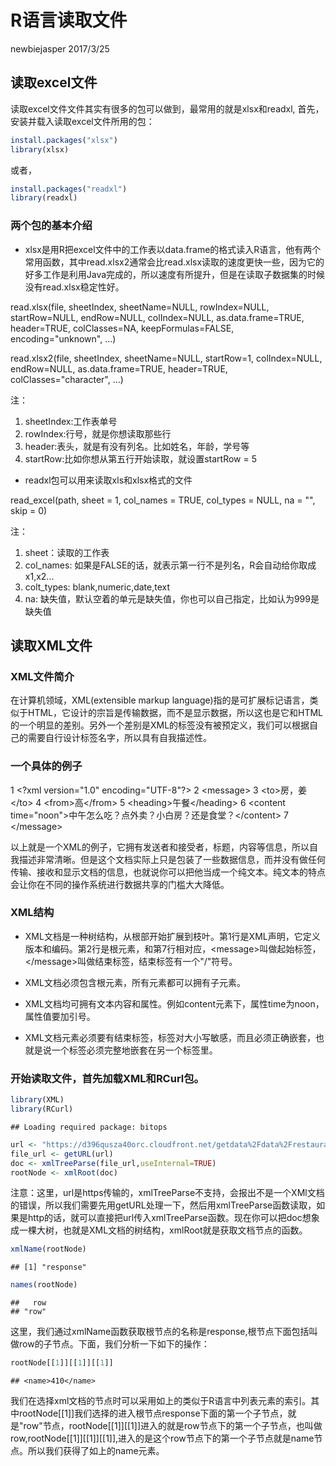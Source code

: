 R语言读取文件
================
newbiejasper
2017/3/25

读取excel文件
-------------

读取excel文件文件其实有很多的包可以做到，最常用的就是xlsx和readxl, 首先，安装并载入读取excel文件所用的包：

``` r
install.packages("xlsx")
library(xlsx)
```

或者，

``` r
install.packages("readxl")
library(readxl)
```

### 两个包的基本介绍

-   xlsx是用R把excel文件中的工作表以data.frame的格式读入R语言，他有两个常用函数，其中read.xlsx2通常会比read.xlsx读取的速度更快一些，因为它的好多工作是利用Java完成的，所以速度有所提升，但是在读取子数据集的时候没有read.xlsx稳定性好。

read.xlsx(file, sheetIndex, sheetName=NULL, rowIndex=NULL, startRow=NULL, endRow=NULL, colIndex=NULL, as.data.frame=TRUE, header=TRUE, colClasses=NA, keepFormulas=FALSE, encoding="unknown", ...)

read.xlsx2(file, sheetIndex, sheetName=NULL, startRow=1, colIndex=NULL, endRow=NULL, as.data.frame=TRUE, header=TRUE, colClasses="character", ...)

注：
1. sheetIndex:工作表单号
2. rowIndex:行号，就是你想读取那些行
3. header:表头，就是有没有列名。比如姓名，年龄，学号等
4. startRow:比如你想从第五行开始读取，就设置startRow = 5

-   readxl包可以用来读取xls和xlsx格式的文件

read\_excel(path, sheet = 1, col\_names = TRUE, col\_types = NULL, na = "", skip = 0)

注：
1. sheet：读取的工作表
2. col\_names: 如果是FALSE的话，就表示第一行不是列名，R会自动给你取成x1,x2...
3. colt\_types: blank,numeric,date,text
4. na: 缺失值，默认空着的单元是缺失值，你也可以自己指定，比如认为999是缺失值

读取XML文件
-----------

### XML文件简介

在计算机领域，XML(extensible markup language)指的是可扩展标记语言，类似于HTML，它设计的宗旨是传输数据，而不是显示数据，所以这也是它和HTML的一个明显的差别。另外一个差别是XML的标签没有被预定义，我们可以根据自己的需要自行设计标签名字，所以具有自我描述性。

### 一个具体的例子

1 &lt;?xml version="1.0" encoding="UTF-8"?&gt;
2 &lt;message&gt;
3 &lt;to&gt;房，姜&lt;/to&gt;
4 &lt;from&gt;高&lt;/from&gt;
5 &lt;heading&gt;午餐&lt;/heading&gt;
6 &lt;content time="noon"&gt;中午怎么吃？点外卖？小白房？还是食堂？&lt;/content&gt;
7 &lt;/message&gt;

以上就是一个XML的例子，它拥有发送者和接受者，标题，内容等信息，所以自我描述非常清晰。但是这个文档实际上只是包装了一些数据信息，而并没有做任何传输、接收和显示文档的信息，也就说你可以把他当成一个纯文本。纯文本的特点会让你在不同的操作系统进行数据共享的门槛大大降低。

### XML结构

-   XML文档是一种树结构，从根部开始扩展到枝叶。第1行是XML声明，它定义版本和编码。第2行是根元素，和第7行相对应，&lt;message&gt;叫做起始标签，&lt;/message&gt;叫做结束标签，结束标签有一个"/"符号。

-   XML文档必须包含根元素，所有元素都可以拥有子元素。

-   XML文档均可拥有文本内容和属性。例如content元素下，属性time为noon，属性值要加引号。

-   XML文档元素必须要有结束标签，标签对大小写敏感，而且必须正确嵌套，也就是说一个标签必须完整地嵌套在另一个标签里。

### 开始读取文件，首先加载XML和RCurl包。

``` r
library(XML)
library(RCurl)
```

    ## Loading required package: bitops

``` r
url <- "https://d396qusza40orc.cloudfront.net/getdata%2Fdata%2Frestaurants.xml"
file_url <- getURL(url)
doc <- xmlTreeParse(file_url,useInternal=TRUE)
rootNode <- xmlRoot(doc)
```

注意：这里，url是https传输的，xmlTreeParse不支持，会报出不是一个XMl文档的错误，所以我们需要先用getURL处理一下，然后用xmlTreeParse函数读取，如果是http的话，就可以直接把url传入xmlTreeParse函数。现在你可以把doc想象成一棵大树，也就是XML文档的树结构，xmlRoot就是获取文档节点的函数。

``` r
xmlName(rootNode)
```

    ## [1] "response"

``` r
names(rootNode)
```

    ##   row 
    ## "row"

这里，我们通过xmlName函数获取根节点的名称是response,根节点下面包括叫做row的子节点。下面，我们分析一下如下的操作：

``` r
rootNode[[1]][[1]][[1]]
```

    ## <name>410</name>

我们在选择xml文档的节点时可以采用如上的类似于R语言中列表元素的索引。其中rootNode\[\[1\]\]我们选择的进入根节点response下面的第一个子节点，就是"row"节点，rootNode\[\[1\]\]\[\[1\]\]进入的就是row节点下的第一个子节点，也叫做row,rootNode\[\[1\]\]\[\[1\]\]\[\[1\]\],进入的是这个row节点下的第一个子节点就是name节点。所以我们获得了如上的name元素。
